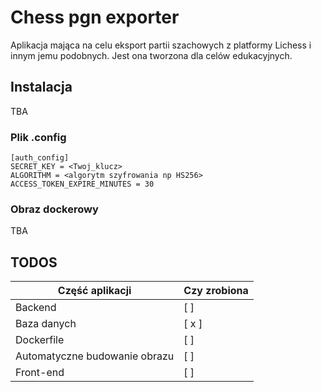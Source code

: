 # Chess pgn exporter

Aplikacja mająca na celu eksport partii szachowych z platformy Lichess i innym jemu podobnych. Jest ona tworzona dla celów edukacyjnych. 



## Instalacja

TBA


### Plik .config
```
[auth_config]
SECRET_KEY = <Twoj_klucz>
ALGORITHM = <algorytm szyfrowania np HS256>
ACCESS_TOKEN_EXPIRE_MINUTES = 30
```

### Obraz dockerowy 

TBA


## TODOS
|Część aplikacji| Czy zrobiona|
|---|---|
|Backend | [  ]
|Baza danych | [ x ]
|Dockerfile | [ ]
|Automatyczne budowanie obrazu | [  ]
|Front-end | [  ]